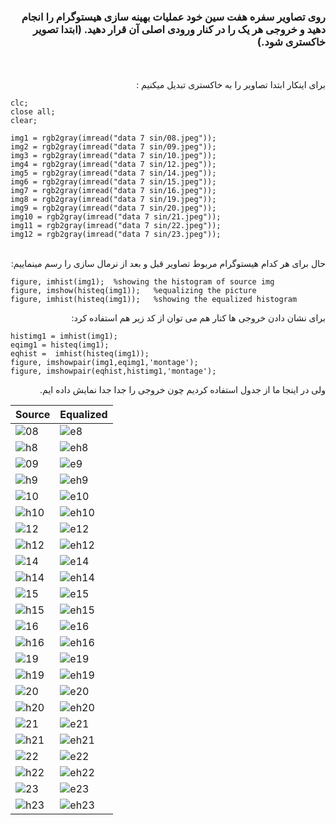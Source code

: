 <div dir="rtl">
 
### روی تصاویر سفره هفت سین خود عملیات بهینه سازی هیستوگرام را انجام دهید و خروجی هر یک را در کنار ورودی اصلی آن قرار دهید. (ابتدا تصویر خاکستری شود.)
 
</br>
</br>
 برای اینکار ابتدا تصاویر را به خاکستری تبدیل میکنیم :

<div dir="ltr">

```
clc;
close all;
clear;

img1 = rgb2gray(imread("data 7 sin/08.jpeg"));
img2 = rgb2gray(imread("data 7 sin/09.jpeg"));
img3 = rgb2gray(imread("data 7 sin/10.jpeg"));
img4 = rgb2gray(imread("data 7 sin/12.jpeg"));
img5 = rgb2gray(imread("data 7 sin/14.jpeg"));
img6 = rgb2gray(imread("data 7 sin/15.jpeg"));
img7 = rgb2gray(imread("data 7 sin/16.jpeg"));
img8 = rgb2gray(imread("data 7 sin/19.jpeg"));
img9 = rgb2gray(imread("data 7 sin/20.jpeg"));
img10 = rgb2gray(imread("data 7 sin/21.jpeg"));
img11 = rgb2gray(imread("data 7 sin/22.jpeg"));
img12 = rgb2gray(imread("data 7 sin/23.jpeg"));
```

</div>

</br>
حال برای هر کدام هیستوگرام مربوط تصاویر قبل و بعد از نرمال سازی را رسم مینماییم:

<div dir="ltr">

```
figure, imhist(img1);  %showing the histogram of source img
figure, imshow(histeq(img1));   %equalizing the picture
figure, imhist(histeq(img1));   %showing the equalized histogram
```

</div>

برای نشان دادن خروجی ها کنار هم می توان از کد زیر هم استفاده کرد: 

<div dir="ltr">

```
histimg1 = imhist(img1);
eqimg1 = histeq(img1);
eqhist =  imhist(histeq(img1)); 
figure, imshowpair(img1,eqimg1,'montage');
figure, imshowpair(eqhist,histimg1,'montage');
```

</div>

ولی در اینجا ما از جدول استفاده کردیم چون خروجی را جدا جدا نمایش داده ایم.
</div>

|  Source |  Equalized |
|---|---|
|![08](https://github.com/semnan-university-ai/image-processing-class-002/blob/main/exercises/eveaskari/Exc%2012/08.JPG) |  ![e8](https://github.com/semnan-university-ai/image-processing-class-002/blob/main/exercises/eveaskari/Exc%2012/e8.JPG)|
|![h8](https://github.com/semnan-university-ai/image-processing-class-002/blob/main/exercises/eveaskari/Exc%2012/h8.JPG) | ![eh8](https://github.com/semnan-university-ai/image-processing-class-002/blob/main/exercises/eveaskari/Exc%2012/eh8.JPG)|
|![09](https://github.com/semnan-university-ai/image-processing-class-002/blob/main/exercises/eveaskari/Exc%2012/09.JPG) | ![e9](https://github.com/semnan-university-ai/image-processing-class-002/blob/main/exercises/eveaskari/Exc%2012/e9.JPG)|
|![h9](https://github.com/semnan-university-ai/image-processing-class-002/blob/main/exercises/eveaskari/Exc%2012/h9.JPG) | ![eh9](https://github.com/semnan-university-ai/image-processing-class-002/blob/main/exercises/eveaskari/Exc%2012/eh9.JPG)|
|![10](https://github.com/semnan-university-ai/image-processing-class-002/blob/main/exercises/eveaskari/Exc%2012/10.JPG) | ![e10](https://github.com/semnan-university-ai/image-processing-class-002/blob/main/exercises/eveaskari/Exc%2012/e10.JPG)|
|![h10](https://github.com/semnan-university-ai/image-processing-class-002/blob/main/exercises/eveaskari/Exc%2012/h10.JPG) | ![eh10](https://github.com/semnan-university-ai/image-processing-class-002/blob/main/exercises/eveaskari/Exc%2012/eh10.JPG)|
|![12](https://github.com/semnan-university-ai/image-processing-class-002/blob/main/exercises/eveaskari/Exc%2012/12.JPG) | ![e12](https://github.com/semnan-university-ai/image-processing-class-002/blob/main/exercises/eveaskari/Exc%2012/e12.JPG)|
|![h12](https://github.com/semnan-university-ai/image-processing-class-002/blob/main/exercises/eveaskari/Exc%2012/h12.JPG) | ![eh12](https://github.com/semnan-university-ai/image-processing-class-002/blob/main/exercises/eveaskari/Exc%2012/eh12.JPG)|
|![14](https://github.com/semnan-university-ai/image-processing-class-002/blob/main/exercises/eveaskari/Exc%2012/14.JPG) | ![e14](https://github.com/semnan-university-ai/image-processing-class-002/blob/main/exercises/eveaskari/Exc%2012/e14.JPG)|
|![h14](https://github.com/semnan-university-ai/image-processing-class-002/blob/main/exercises/eveaskari/Exc%2012/h14.JPG) | ![eh14](https://github.com/semnan-university-ai/image-processing-class-002/blob/main/exercises/eveaskari/Exc%2012/eh14.JPG)|
|![15](https://github.com/semnan-university-ai/image-processing-class-002/blob/main/exercises/eveaskari/Exc%2012/15.JPG) | ![e15](https://github.com/semnan-university-ai/image-processing-class-002/blob/main/exercises/eveaskari/Exc%2012/e15.JPG)|
|![h15](https://github.com/semnan-university-ai/image-processing-class-002/blob/main/exercises/eveaskari/Exc%2012/h15.JPG) | ![eh15](https://github.com/semnan-university-ai/image-processing-class-002/blob/main/exercises/eveaskari/Exc%2012/eh15.JPG)|
|![16](https://github.com/semnan-university-ai/image-processing-class-002/blob/main/exercises/eveaskari/Exc%2012/16.JPG) | ![e16](https://github.com/semnan-university-ai/image-processing-class-002/blob/main/exercises/eveaskari/Exc%2012/e16.JPG)|
|![h16](https://github.com/semnan-university-ai/image-processing-class-002/blob/main/exercises/eveaskari/Exc%2012/h16.JPG) | ![eh16](https://github.com/semnan-university-ai/image-processing-class-002/blob/main/exercises/eveaskari/Exc%2012/eh16.JPG)|
|![19](https://github.com/semnan-university-ai/image-processing-class-002/blob/main/exercises/eveaskari/Exc%2012/19.JPG) | ![e19](https://github.com/semnan-university-ai/image-processing-class-002/blob/main/exercises/eveaskari/Exc%2012/e19.JPG)|
|![h19](https://github.com/semnan-university-ai/image-processing-class-002/blob/main/exercises/eveaskari/Exc%2012/h19.JPG) | ![eh19](https://github.com/semnan-university-ai/image-processing-class-002/blob/main/exercises/eveaskari/Exc%2012/eh19.JPG)|
|![20](https://github.com/semnan-university-ai/image-processing-class-002/blob/main/exercises/eveaskari/Exc%2012/20.JPG) | ![e20](https://github.com/semnan-university-ai/image-processing-class-002/blob/main/exercises/eveaskari/Exc%2012/e20.JPG)|
|![h20](https://github.com/semnan-university-ai/image-processing-class-002/blob/main/exercises/eveaskari/Exc%2012/h20.JPG) | ![eh20](https://github.com/semnan-university-ai/image-processing-class-002/blob/main/exercises/eveaskari/Exc%2012/eh20.JPG)|
|![21](https://github.com/semnan-university-ai/image-processing-class-002/blob/main/exercises/eveaskari/Exc%2012/21.JPG) | ![e21](https://github.com/semnan-university-ai/image-processing-class-002/blob/main/exercises/eveaskari/Exc%2012/e21.JPG)|
|![h21](https://github.com/semnan-university-ai/image-processing-class-002/blob/main/exercises/eveaskari/Exc%2012/h21.JPG) | ![eh21](https://github.com/semnan-university-ai/image-processing-class-002/blob/main/exercises/eveaskari/Exc%2012/eh21.JPG)|
|![22](https://github.com/semnan-university-ai/image-processing-class-002/blob/main/exercises/eveaskari/Exc%2012/22.JPG) | ![e22](https://github.com/semnan-university-ai/image-processing-class-002/blob/main/exercises/eveaskari/Exc%2012/e22.JPG)|
|![h22](https://github.com/semnan-university-ai/image-processing-class-002/blob/main/exercises/eveaskari/Exc%2012/h22.JPG) | ![eh22](https://github.com/semnan-university-ai/image-processing-class-002/blob/main/exercises/eveaskari/Exc%2012/eh22.JPG)|
|![23](https://github.com/semnan-university-ai/image-processing-class-002/blob/main/exercises/eveaskari/Exc%2012/23.JPG) | ![e23](https://github.com/semnan-university-ai/image-processing-class-002/blob/main/exercises/eveaskari/Exc%2012/e23.JPG)|
|![h23](https://github.com/semnan-university-ai/image-processing-class-002/blob/main/exercises/eveaskari/Exc%2012/h23.JPG) | ![eh23](https://github.com/semnan-university-ai/image-processing-class-002/blob/main/exercises/eveaskari/Exc%2012/eh23.JPG)|

